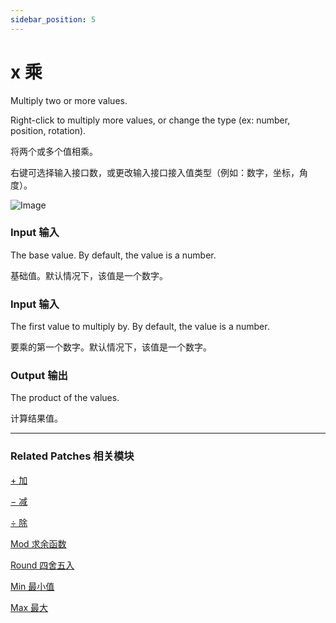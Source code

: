 ```yaml
---
sidebar_position: 5
---
```


# x 乘

Multiply two or more values.

Right-click to multiply more values, or change the type (ex: number, position, rotation).

将两个或多个值相乘。

右键可选择输入接口数，或更改输入接口接入值类型（例如：数字，坐标，角度）。

![Image](@site/static/img/docs/Math/x.png)

### Input 输入

The base value. By default, the value is a number.

基础值。默认情况下，该值是一个数字。

### Input 输入

The first value to multiply by. By default, the value is a number.

要乘的第一个数字。默认情况下，该值是一个数字。

### Output 输出

The product of the values.

计算结果值。

------

### Related Patches 相关模块

[+ 加](./+.md)

[− 减](./-.md)

[÷ 除](./%C3%B7.md)

[Mod 求余函数](./Mod.md)

[Round 四舍五入](./Round.md)

[Min 最小值](./Min.md)

[Max 最大](./Max.md)
